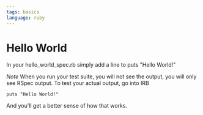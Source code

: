 ```yaml
---
tags: basics
language: ruby
---
```


# Hello World

In your hello_world_spec.rb simply add a line to puts "Hello World!"

*Note* When you run your test suite, you will not see the output, you will only see RSpec output. To test your actual output, go into IRB

```
puts "Hello World!"
```

And you'll get a better sense of how that works.